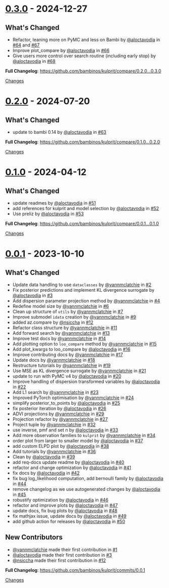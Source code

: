 <a id="0.3.0"></a>
# [0.3.0](https://github.com/bambinos/kulprit/releases/tag/0.3.0) - 2024-12-27

## What's Changed
* Refactor, leaning more on PyMC and less on Bambi by [@aloctavodia](https://github.com/aloctavodia) in [#64](https://github.com/bambinos/kulprit/pull/64) and [#67](https://github.com/bambinos/kulprit/pull/67)
* Improve plot_compare by [@aloctavodia](https://github.com/aloctavodia) in [#66](https://github.com/bambinos/kulprit/pull/66)
* Give users more control over search routine (including early stop) by [@aloctavodia](https://github.com/aloctavodia) in [#68](https://github.com/bambinos/kulprit/pull/68)


**Full Changelog**: https://github.com/bambinos/kulprit/compare/0.2.0...0.3.0

[Changes][0.3.0]


<a id="0.2.0"></a>
# [0.2.0](https://github.com/bambinos/kulprit/releases/tag/0.2.0) - 2024-07-20

## What's Changed
* update to bambi 0.14 by [@aloctavodia](https://github.com/aloctavodia) in [#63](https://github.com/bambinos/kulprit/pull/63)


**Full Changelog**: https://github.com/bambinos/kulprit/compare/0.1.0...0.2.0

[Changes][0.2.0]


<a id="0.1.0"></a>
# [0.1.0](https://github.com/bambinos/kulprit/releases/tag/0.1.0) - 2024-04-12

## What's Changed
* update readmes by [@aloctavodia](https://github.com/aloctavodia) in [#51](https://github.com/bambinos/kulprit/pull/51)
* add references for kulprit and model selection by [@aloctavodia](https://github.com/aloctavodia) in [#52](https://github.com/bambinos/kulprit/pull/52)
* Use preliz by [@aloctavodia](https://github.com/aloctavodia) in [#53](https://github.com/bambinos/kulprit/pull/53)


**Full Changelog**: https://github.com/bambinos/kulprit/compare/0.0.1...0.1.0

[Changes][0.1.0]


<a id="0.0.1"></a>
# [0.0.1](https://github.com/bambinos/kulprit/releases/tag/0.0.1) - 2023-10-10

## What's Changed
* Update data handling to use ``dataclasses`` by [@yannmclatchie](https://github.com/yannmclatchie) in [#2](https://github.com/bambinos/kulprit/pull/2)
* Fix posterior predictions and implement KL divergence surrogate by [@aloctavodia](https://github.com/aloctavodia) in [#3](https://github.com/bambinos/kulprit/pull/3)
* Add dispersion parameter projection method by [@yannmclatchie](https://github.com/yannmclatchie) in [#4](https://github.com/bambinos/kulprit/pull/4)
* Redefine model size by [@yannmclatchie](https://github.com/yannmclatchie) in [#6](https://github.com/bambinos/kulprit/pull/6)
* Clean up structure of ``utils`` by [@yannmclatchie](https://github.com/yannmclatchie) in [#7](https://github.com/bambinos/kulprit/pull/7)
* Improve submodel ``idata`` creation by [@yannmclatchie](https://github.com/yannmclatchie) in [#9](https://github.com/bambinos/kulprit/pull/9)
* added az.compare by [@nsiccha](https://github.com/nsiccha) in [#12](https://github.com/bambinos/kulprit/pull/12)
* Refactor class structure by [@yannmclatchie](https://github.com/yannmclatchie) in [#11](https://github.com/bambinos/kulprit/pull/11)
* Add forward search by [@yannmclatchie](https://github.com/yannmclatchie) in [#13](https://github.com/bambinos/kulprit/pull/13)
* Improve test docs by [@yannmclatchie](https://github.com/yannmclatchie) in [#14](https://github.com/bambinos/kulprit/pull/14)
* Add plotting option to `loo_compare` method by [@yannmclatchie](https://github.com/yannmclatchie) in [#15](https://github.com/bambinos/kulprit/pull/15)
* Add plot_kwargs to loo_compare by [@aloctavodia](https://github.com/aloctavodia) in [#16](https://github.com/bambinos/kulprit/pull/16)
* Improve contributing docs  by [@yannmclatchie](https://github.com/yannmclatchie) in [#17](https://github.com/bambinos/kulprit/pull/17)
* Update docs by [@yannmclatchie](https://github.com/yannmclatchie) in [#18](https://github.com/bambinos/kulprit/pull/18)
* Restructure tutorials by [@yannmclatchie](https://github.com/yannmclatchie) in [#19](https://github.com/bambinos/kulprit/pull/19)
* Use MSE as KL divergence surrogate by [@yannmclatchie](https://github.com/yannmclatchie) in [#21](https://github.com/bambinos/kulprit/pull/21)
* update to run with PyMC v4 by [@aloctavodia](https://github.com/aloctavodia) in [#20](https://github.com/bambinos/kulprit/pull/20)
* Improve handling of dispersion transformed variables by [@aloctavodia](https://github.com/aloctavodia) in [#22](https://github.com/bambinos/kulprit/pull/22)
* Add L1 search by [@yannmclatchie](https://github.com/yannmclatchie) in [#23](https://github.com/bambinos/kulprit/pull/23)
* Improved PyTorch optimisation by [@yannmclatchie](https://github.com/yannmclatchie) in [#24](https://github.com/bambinos/kulprit/pull/24)
* simplify posterior_to_points by [@aloctavodia](https://github.com/aloctavodia) in [#25](https://github.com/bambinos/kulprit/pull/25)
* fix posterior iteration by [@aloctavodia](https://github.com/aloctavodia) in [#26](https://github.com/bambinos/kulprit/pull/26)
* ADVI projections by [@yannmclatchie](https://github.com/yannmclatchie) in [#29](https://github.com/bambinos/kulprit/pull/29)
* Projection refactor by [@yannmclatchie](https://github.com/yannmclatchie) in [#27](https://github.com/bambinos/kulprit/pull/27)
* Project tuple by [@yannmclatchie](https://github.com/yannmclatchie) in [#32](https://github.com/bambinos/kulprit/pull/32)
* use inverse, pmf and set n by [@aloctavodia](https://github.com/aloctavodia) in [#33](https://github.com/bambinos/kulprit/pull/33)
* Add more observation families to ``kulprit`` by [@yannmclatchie](https://github.com/yannmclatchie) in [#34](https://github.com/bambinos/kulprit/pull/34)
* order plot from larger to smaller model by [@aloctavodia](https://github.com/aloctavodia) in [#37](https://github.com/bambinos/kulprit/pull/37)
* add custom ELPD plot by [@aloctavodia](https://github.com/aloctavodia) in [#38](https://github.com/bambinos/kulprit/pull/38)
* Add tutorials by [@yannmclatchie](https://github.com/yannmclatchie) in [#36](https://github.com/bambinos/kulprit/pull/36)
* Clean by [@aloctavodia](https://github.com/aloctavodia) in [#39](https://github.com/bambinos/kulprit/pull/39)
* add req-docs update readme by [@aloctavodia](https://github.com/aloctavodia) in [#40](https://github.com/bambinos/kulprit/pull/40)
* refactor and change optimization by [@aloctavodia](https://github.com/aloctavodia) in [#41](https://github.com/bambinos/kulprit/pull/41)
* fix docs by [@aloctavodia](https://github.com/aloctavodia) in [#42](https://github.com/bambinos/kulprit/pull/42)
* fix bug log_likelihood computation, add bernoulli family by [@aloctavodia](https://github.com/aloctavodia) in [#44](https://github.com/bambinos/kulprit/pull/44)
* remove changelog as we use autogenerated changes by [@aloctavodia](https://github.com/aloctavodia) in [#45](https://github.com/bambinos/kulprit/pull/45)
* robustify optimization by [@aloctavodia](https://github.com/aloctavodia) in [#46](https://github.com/bambinos/kulprit/pull/46)
* refactor and improve plots by [@aloctavodia](https://github.com/aloctavodia) in [#47](https://github.com/bambinos/kulprit/pull/47)
* update docs, fix bug plots by [@aloctavodia](https://github.com/aloctavodia) in [#48](https://github.com/bambinos/kulprit/pull/48)
* fix mathjax issue, update docs by [@aloctavodia](https://github.com/aloctavodia) in [#49](https://github.com/bambinos/kulprit/pull/49)
* add github action for releases by [@aloctavodia](https://github.com/aloctavodia) in [#50](https://github.com/bambinos/kulprit/pull/50)

## New Contributors
* [@yannmclatchie](https://github.com/yannmclatchie) made their first contribution in [#1](https://github.com/bambinos/kulprit/pull/1)
* [@aloctavodia](https://github.com/aloctavodia) made their first contribution in [#3](https://github.com/bambinos/kulprit/pull/3)
* [@nsiccha](https://github.com/nsiccha) made their first contribution in [#12](https://github.com/bambinos/kulprit/pull/12)

**Full Changelog**: https://github.com/bambinos/kulprit/commits/0.0.1

[Changes][0.0.1]


[0.3.0]: https://github.com/bambinos/kulprit/compare/0.2.0...0.3.0
[0.2.0]: https://github.com/bambinos/kulprit/compare/0.1.0...0.2.0
[0.1.0]: https://github.com/bambinos/kulprit/compare/0.0.1...0.1.0
[0.0.1]: https://github.com/bambinos/kulprit/tree/0.0.1

<!-- Generated by https://github.com/rhysd/changelog-from-release v3.8.1 -->
